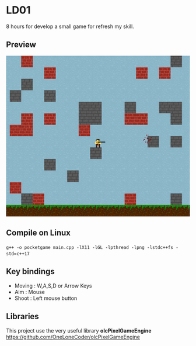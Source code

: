 # LD01
8 hours for develop a small game for refresh my skill.

## Preview
![Preview of the game](preview.png)

## Compile on Linux
``g++ -o pocketgame main.cpp -lX11 -lGL -lpthread -lpng -lstdc++fs -std=c++17``

## Key bindings
- Moving : W,A,S,D or Arrow Keys
- Aim : Mouse
- Shoot : Left mouse button

## Libraries
This project use the very useful library **olcPixelGameEngine**  
https://github.com/OneLoneCoder/olcPixelGameEngine
